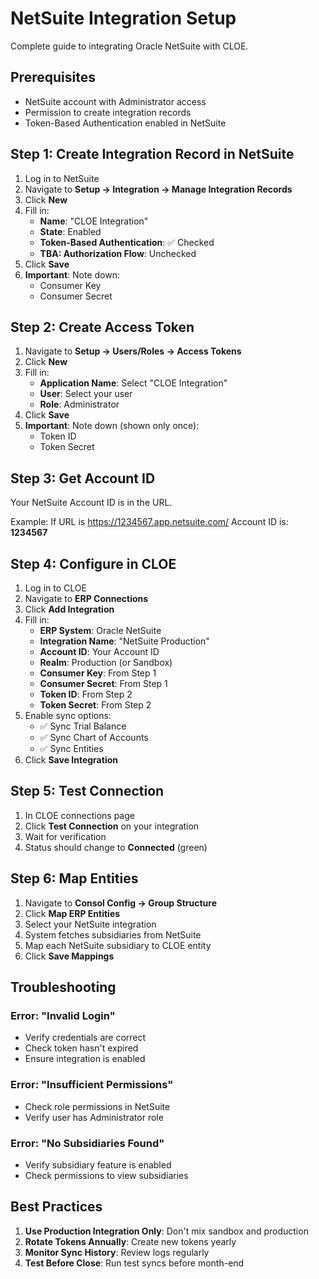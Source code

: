 # NetSuite Integration Setup

Complete guide to integrating Oracle NetSuite with CLOE.

## Prerequisites

- NetSuite account with Administrator access
- Permission to create integration records
- Token-Based Authentication enabled in NetSuite

## Step 1: Create Integration Record in NetSuite

1. Log in to NetSuite
2. Navigate to **Setup → Integration → Manage Integration Records**
3. Click **New**
4. Fill in:
   - **Name**: "CLOE Integration"
   - **State**: Enabled
   - **Token-Based Authentication**: ✅ Checked
   - **TBA: Authorization Flow**: Unchecked
5. Click **Save**
6. **Important**: Note down:
   - Consumer Key
   - Consumer Secret

## Step 2: Create Access Token

1. Navigate to **Setup → Users/Roles → Access Tokens**
2. Click **New**
3. Fill in:
   - **Application Name**: Select "CLOE Integration"
   - **User**: Select your user
   - **Role**: Administrator
4. Click **Save**
5. **Important**: Note down (shown only once):
   - Token ID
   - Token Secret

## Step 3: Get Account ID

Your NetSuite Account ID is in the URL.

Example: If URL is https://1234567.app.netsuite.com/
Account ID is: **1234567**

## Step 4: Configure in CLOE

1. Log in to CLOE
2. Navigate to **ERP Connections**
3. Click **Add Integration**
4. Fill in:
   - **ERP System**: Oracle NetSuite
   - **Integration Name**: "NetSuite Production"
   - **Account ID**: Your Account ID
   - **Realm**: Production (or Sandbox)
   - **Consumer Key**: From Step 1
   - **Consumer Secret**: From Step 1
   - **Token ID**: From Step 2
   - **Token Secret**: From Step 2
5. Enable sync options:
   - ✅ Sync Trial Balance
   - ✅ Sync Chart of Accounts
   - ✅ Sync Entities
6. Click **Save Integration**

## Step 5: Test Connection

1. In CLOE connections page
2. Click **Test Connection** on your integration
3. Wait for verification
4. Status should change to **Connected** (green)

## Step 6: Map Entities

1. Navigate to **Consol Config → Group Structure**
2. Click **Map ERP Entities**
3. Select your NetSuite integration
4. System fetches subsidiaries from NetSuite
5. Map each NetSuite subsidiary to CLOE entity
6. Click **Save Mappings**

## Troubleshooting

### Error: "Invalid Login"
- Verify credentials are correct
- Check token hasn't expired
- Ensure integration is enabled

### Error: "Insufficient Permissions"
- Check role permissions in NetSuite
- Verify user has Administrator role

### Error: "No Subsidiaries Found"
- Verify subsidiary feature is enabled
- Check permissions to view subsidiaries

## Best Practices

1. **Use Production Integration Only**: Don't mix sandbox and production
2. **Rotate Tokens Annually**: Create new tokens yearly
3. **Monitor Sync History**: Review logs regularly
4. **Test Before Close**: Run test syncs before month-end
